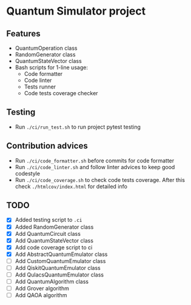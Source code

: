 # Quantum Simulator project

## Features

* QuantumOperation class
* RandomGenerator class
* QuantumStateVector class
* Bash scripts for 1-line usage:
  * Code formatter
  * Code linter
  * Tests runner
  * Code tests coverage checker

## Testing

* Run `./ci/run_test.sh` to run project pytest testing

## Contribution advices

* Run `./ci/code_formatter.sh` before commits for code formatter
* Run `./ci/code_linter.sh` and follow linter advices to keep good codestyle
* Run `./ci/code_coverage.sh` to check code tests coverage. After this check `./htmlcov/index.html` for detailed info

## TODO

* [x] Added testing script to `.ci`
* [x] Added RandomGenerator class
* [x] Add QuantumCircuit class
* [x] Add QuantumStateVector class
* [x] Add code coverage script to ci
* [x] Add AbstractQuantumEmulator class
* [ ] Add CustomQuantumEmulator class
* [ ] Add QiskitQuantumEmulator class
* [ ] Add QulacsQuantumEmulator class
* [ ] Add QuantumAlgorithm class
* [ ] Add Grover algorithm
* [ ] Add QAOA algorithm
